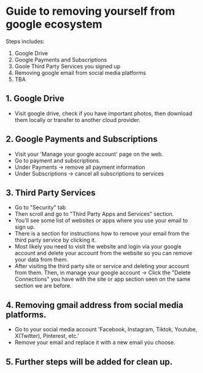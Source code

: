 # Guide to removing yourself from google ecosystem

Steps includes:
1. Google Drive
2. Google Payments and Subscriptions
3. Goole Third Party Services you signed up
4. Removing google email from social media platforms
5. TBA

## 1. Google Drive
- Visit google drive, check if you have important photos, then download them locally or transfer to another cloud provider.

## 2. Google Payments and Subscriptions
- Visit your 'Manage your google account' page on the web.
- Go to payment and subscriptions.
- Under Payments -> remove all payment information
- Under Subscriptions -> cancel all subscriptions to services

## 3. Third Party Services
- Go to "Security" tab
- Then scroll and go to "Third Party Apps and Services" section.
- You'll see some list of websites or apps where you use your email to sign up.
- There is a section for instructions how to remove your email from the third party service by clicking it.
- Most likely you need to visit the website and login via your google account and delete your account from the website so you can remove your data from them.
- After visiting the third party site or service and deleting your account from them. Then, in manage your google account -> Click the "Delete Connections" you have with the site or app section seen on the same section we are before.

## 4. Removing gmail address from social media platforms.
- Go to your social media account 'Facebook, Instagram, Tiktok, Youtube, X(Twitter), Pinterest, etc.'
- Remove your email and replace it with a new email you choose.
  

## 5. Further steps will be added for clean up.
